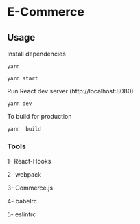 # E-Commerce




## Usage

Install dependencies

``` shell
yarn
```

```shell
yarn start
```

Run React dev server (http://localhost:8080)

```shell
yarn dev
```

To build for production

```shell
yarn  build
```

### Tools

 1- React-Hooks

 2- webpack

 3- Commerce.js

 4- babelrc

 5- eslintrc

